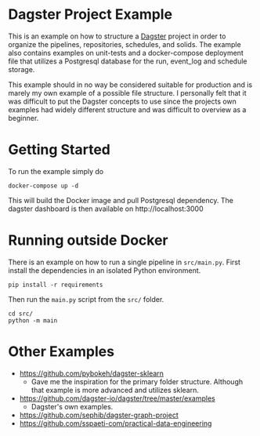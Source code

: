 # Dagster Project Example

This is an example on how to structure a [Dagster] project in order to organize
the pipelines, repositories, schedules, and solids. The example also contains
examples on unit-tests and a docker-compose deployment file that utilizes a
Postgresql database for the run, event_log and schedule storage.

This example should in no way be considered suitable for production and is
marely my own example of a possible file structure. I personally felt that it
was difficult to put the Dagster concepts to use since the projects own examples
had widely different structure and was difficult to overview as a beginner.

# Getting Started

To run the example simply do

```
docker-compose up -d
```

This will build the Docker image and pull Postgresql dependency. The dagster
dashboard is then available on http://localhost:3000

# Running outside Docker

There is an example on how to run a single pipeline in `src/main.py`. First
install the dependencies in an isolated Python environment.

```
pip install -r requirements
```

Then run the `main.py` script from the `src/` folder.

```
cd src/
python -m main
```

# Other Examples

- https://github.com/pybokeh/dagster-sklearn
    - Gave me the inspiration for the primary folder structure. Although that
      example is more advanced and utilizes sklearn.
- https://github.com/dagster-io/dagster/tree/master/examples
    - Dagster's own examples.
- https://github.com/sephib/dagster-graph-project
- https://github.com/sspaeti-com/practical-data-engineering

[Dagster]:(https://dagster.io/)
